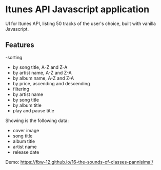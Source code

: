 # Itunes API Javascript application

UI for Itunes API, listing 50 tracks of the user's choice, built with vanilla Javascript.

## Features
-sorting
  - by song title, A-Z and Z-A
  - by artist name, A-Z and Z-A
   - by album name, A-Z and Z-A
   - by price, ascending and descending
- filtering
- by artist name
- by song title
- by album title
- play and pause title

Showing is the following data:
- cover image 
- song title
- album title
- artist name
- release date



Demo: https://fbw-12.github.io/16-the-sounds-of-classes-pannisimai/ 


